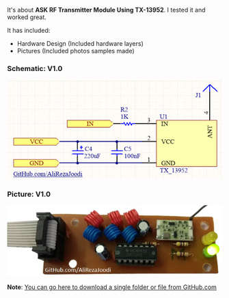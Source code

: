 It's about **ASK RF Transmitter Module Using TX-13952**.
I tested it and worked great.

It has included:
- Hardware Design (Included hardware layers)
- Pictures (Included photos samples made)

### Schematic: V1.0
![](https://github.com/AliRezaJoodi/Electronic-Modules/blob/main/Module_RF_ASK_Transmitter_TX-13952/Hardware/V1.0/V1.0.png?raw=true)

### Picture: V1.0
![](https://github.com/AliRezaJoodi/Electronic-Modules/blob/main/Module_RF_ASK_Transmitter_TX-13952/Pictures/V1.0.jpg?raw=true)

**Note**: [You can go here to download a single folder or file from GitHub.com](https://minhaskamal.github.io/DownGit/#/home)
